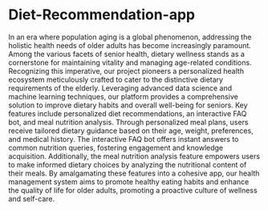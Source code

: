 # Diet-Recommendation-app

In an era where population aging is a global phenomenon, addressing the holistic health needs of older adults has become increasingly paramount. Among the various facets of senior health, dietary wellness stands as a cornerstone for maintaining vitality and managing age-related conditions. Recognizing this imperative, our project pioneers a personalized health ecosystem meticulously crafted to cater to the distinctive dietary requirements of the elderly. Leveraging advanced data science and machine learning techniques, our platform provides a comprehensive solution to improve dietary habits and overall well-being for seniors. Key features include personalized diet recommendations, an interactive FAQ bot, and meal nutrition analysis. Through personalized meal plans, users receive tailored dietary guidance based on their age, weight, preferences, and medical history. The interactive FAQ bot offers instant answers to common nutrition queries, fostering engagement and knowledge acquisition. Additionally, the meal nutrition analysis feature empowers users to make informed dietary choices by analyzing the nutritional content of their meals. By amalgamating these features into a cohesive app, our health management system aims to promote healthy eating habits and enhance the quality of life for older adults, promoting a proactive culture of wellness and self-care.
